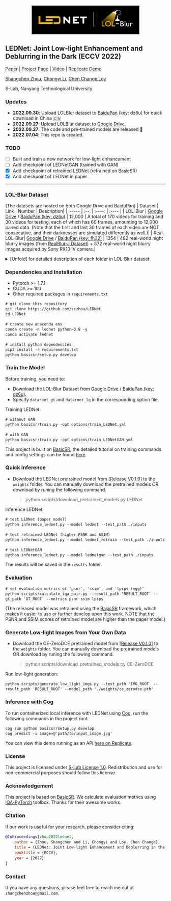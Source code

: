 <p align="center">
  <img src="assets/LEDNet_LOLBlur_logo.png" height=90>
</p>

## LEDNet: Joint Low-light Enhancement and Deblurring in the Dark (ECCV 2022)

[Paper](https://arxiv.org/abs/2202.03373) | [Project Page](https://shangchenzhou.com/projects/LEDNet/) | [Video](https://youtu.be/450dkE-fOMY) | [Replicate Demo](https://replicate.com/sczhou/lednet)

[Shangchen Zhou](https://shangchenzhou.com/), [Chongyi Li](https://li-chongyi.github.io/), [Chen Change Loy](https://www.mmlab-ntu.com/person/ccloy/) 

S-Lab, Nanyang Technological University

### Updates

- **2022.09.30**:  Upload LOLBlur dataset to [BaiduPan](https://pan.baidu.com/s/1CPphxCKQJa_iJAGD6YACuA) (key: dz6u) for quick download in China :cn:
- **2022.09.27**:  Upload LOLBlur dataset to [Google Drive](https://drive.google.com/drive/folders/11HcsiHNvM7JUlbuHIniREdQ2peDUhtwX?usp=sharing).
- **2022.09.27**:  The code and pre-trained models are released :hugs:
- **2022.07.04**:  This repo is created.

### TODO
- [ ] Built and train a new network for low-light enhancement
- [ ] Add checkpoint of LEDNetGAN (trained with GAN)
- [x] Add checkpoint of retrained LEDNet (retrained on BasicSR)
- [x] Add checkpoint of LEDNet in paper

---

### LOL-Blur Dataset
(The datasets are hosted on both Google Drive and BaiduPan)
| Dataset | Link | Number | Description|
| :----- | :--: | :----: | :---- | 
| LOL-Blur | [Google Drive](https://drive.google.com/drive/folders/11HcsiHNvM7JUlbuHIniREdQ2peDUhtwX?usp=sharing) / [BaiduPan (key: dz6u)](https://pan.baidu.com/s/1CPphxCKQJa_iJAGD6YACuA) | 12,000 | A total of 170 videos for training and 30 videos for testing, each of which has 60 frames, amounting to 12,000 paired data. (Note that the first and last 30 frames of each video are NOT consecutive, and their darknesses are simulated differently as well.)|
| Real-LOL-Blur| [Google Drive](https://drive.google.com/drive/folders/1fXUA5SzXj46ISw9aUjSors1u6M9VlKAn?usp=sharing) / [BaiduPan (key: fh32)](https://pan.baidu.com/s/1sP87VGiof_NixZsA8dhalA) | 1354 | 482 real-world night blurry images (from [RealBlur-J Dataset](http://cg.postech.ac.kr/research/realblur/)) + 872 real-world night blurry images acquired by Sony RX10 IV camera.|

<details close>
<summary>[Unfold] for detailed description of each folder in LOL-Blur dataset:</summary>

<table>
<td>

| LOL-Blur                 | Description             |
| :----------------------- | :---------------------- |
| low_blur                 | low-light blurry images |
| low_blur_noise           | low-light blurry and noisy images |
| low_sharp                | low-light sharp images |
| high_sharp_scaled        | normal-light sharp images with slightly  brightness reduced (simulate soft-light scenes) |
| high_sharp_original      | normal-light sharp images without brightness reduced |
</td>
</table>

<a name="fn1">[1]</a> This method use distorted image as reference. Please refer to the paper for details.<br>
<a name="fn2">[2]</a> Currently, only naive random forest regression is implemented and **does not** support backward.

</details>


### Dependencies and Installation

- Pytorch >= 1.7.1
- CUDA >= 10.1
- Other required packages in `requirements.txt`
```
# git clone this repository
git clone https://github.com/sczhou/LEDNet
cd LEDNet

# create new anaconda env
conda create -n lednet python=3.8 -y
conda activate lednet

# install python dependencies
pip3 install -r requirements.txt
python basicsr/setup.py develop
```


### Train the Model
Before training, you need to:

- Download the LOL-Blur Dataset from [Google Drive](https://drive.google.com/drive/folders/11HcsiHNvM7JUlbuHIniREdQ2peDUhtwX?usp=sharing) / [BaiduPan (key: dz6u)](https://pan.baidu.com/s/1CPphxCKQJa_iJAGD6YACuA).
- Specify `dataroot_gt` and `dataroot_lq` in the corresponding option file.

Training LEDNet:
```
# without GAN
python basicsr/train.py -opt options/train_LEDNet.yml

# with GAN
python basicsr/train.py -opt options/train_LEDNetGAN.yml
```
This project is built on [BasicSR](https://github.com/XPixelGroup/BasicSR), the detailed tutorial on training commands and config settings can be found [here](https://github.com/XPixelGroup/BasicSR/blob/master/docs/introduction.md).

### Quick Inference
- Download the LEDNet pretrained model from [[Release V0.1.0](https://github.com/sczhou/LEDNet/releases/tag/v0.1.0)] to the `weights` folder. You can manually download the pretrained models OR download by runing the following command.
  
  > python scripts/download_pretrained_models.py LEDNet
  
Inference LEDNet:
```
# test LEDNet (paper model)
python inference_lednet.py --model lednet --test_path ./inputs

# test retrained LEDNet (higher PSNR and SSIM)
python inference_lednet.py --model lednet_retrain --test_path ./inputs

# test LEDNetGAN
python inference_lednet.py --model lednetgan --test_path ./inputs
```
The results will be saved in the `results` folder.

### Evaluation

```
# set evaluation metrics of 'psnr', 'ssim', and 'lpips (vgg)'
python scripts/calculate_iqa_pair.py --result_path 'RESULT_ROOT' --gt_path 'GT_ROOT' --metrics psnr ssim lpips
```
(The released model was retrained using the [BasicSR](https://github.com/XPixelGroup/BasicSR) framework, which makes it easier to use or further develop upon this work. NOTE that the PSNR and SSIM scores of retrained model are higher than the paper model.)

### Generate Low-light Images from Your Own Data
- Download the CE-ZeroDCE pretrained model from [[Release V0.1.0](https://github.com/sczhou/LEDNet/releases/tag/v0.1.0)] to the `weights` folder. You can manually download the pretrained models OR download by runing the following command.
  
  > python scripts/download_pretrained_models.py CE-ZeroDCE
  
Run low-light generation:
```
python scripts/generate_low_light_imgs.py --test_path 'IMG_ROOT' --result_path 'RESULT_ROOT' --model_path './weights/ce_zerodce.pth'
```

### Inference with Cog
To run containerized local inference with LEDNet using [Cog](https://github.com/replicate/cog), run the following commands in the project root:

```
cog run python basicsr/setup.py develop
cog predict -i image=@'path/to/input_image.jpg'
```

You can view this demo running as an API [here on Replicate](https://replicate.com/sczhou/lednet).

### License

This project is licensed under <a rel="license" href="https://github.com/sczhou/LEDNet/blob/master/LICENSE">S-Lab License 1.0</a>. Redistribution and use for non-commercial purposes should follow this license.

### Acknowledgement

This project is based on [BasicSR](https://github.com/XPixelGroup/BasicSR). We calculate evaluation metrics using [IQA-PyTorch](https://github.com/chaofengc/IQA-PyTorch) toolbox. Thanks for their awesome works.

### Citation
If our work is useful for your research, please consider citing:

```bibtex
@InProceedings{zhou2022lednet,
    author = {Zhou, Shangchen and Li, Chongyi and Loy, Chen Change},
    title = {LEDNet: Joint Low-light Enhancement and Deblurring in the Dark},
    booktitle = {ECCV},
    year = {2022}
}
```

### Contact
If you have any questions, please feel free to reach me out at `shangchenzhou@gmail.com`.